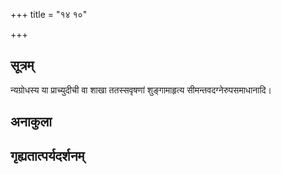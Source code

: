 +++
title = "१४ १०"

+++
## सूत्रम्
न्यग्रोधस्य या प्राच्युदीची वा शाखा ततस्सवृषणां शुङ्गामाहृत्य सीमन्तवदग्नेरुपसमाधानादि।
## अनाकुला

## गृह्यतात्पर्यदर्शनम्

